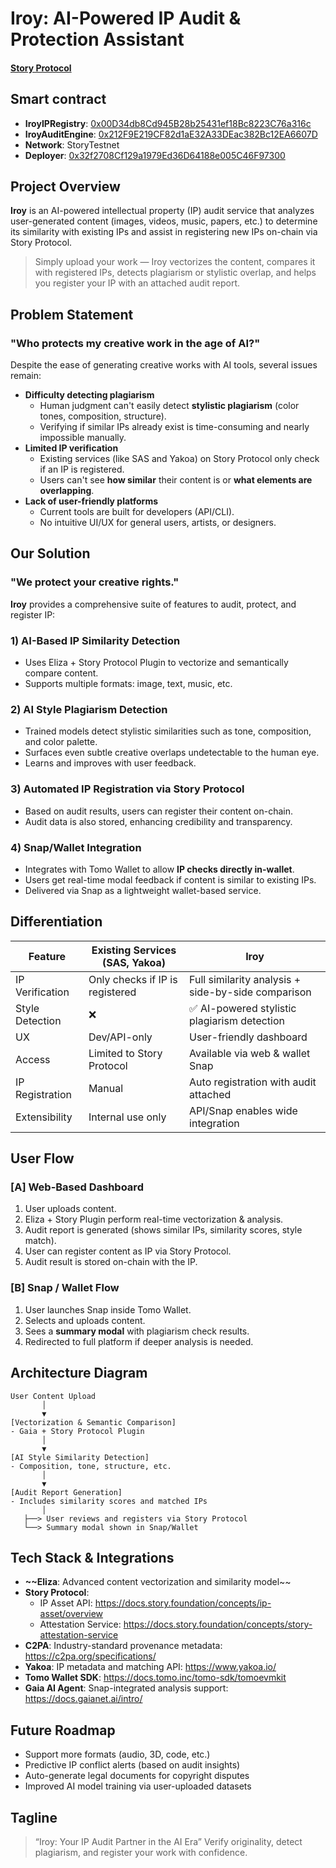 # Iroy: AI-Powered IP Audit & Protection Assistant

#### [Story Protocol](https://github.com/ysongit/Iroy/blob/main/Tech%20docs.md) 

## Smart contract
- **IroyIPRegistry**: [0x00D34db8Cd945B28b25431ef18Bc8223C76a316c](https://aeneid.storyscan.io/address/0x00D34db8Cd945B28b25431ef18Bc8223C76a316c)
- **IroyAuditEngine**: [0x212F9E219CF82d1aE32A33DEac382Bc12EA6607D](https://aeneid.storyscan.io/address/0x212F9E219CF82d1aE32A33DEac382Bc12EA6607D)
- **Network**: StoryTestnet
- **Deployer**: [0x32f2708Cf129a1979Ed36D64188e005C46F97300](https://aeneid.storyscan.io/address/0x32f2708Cf129a1979Ed36D64188e005C46F97300?tab=index)

## Project Overview

**Iroy** is an AI-powered intellectual property (IP) audit service that analyzes user-generated content (images, videos, music, papers, etc.) to determine its similarity with existing IPs and assist in registering new IPs on-chain via Story Protocol.

> Simply upload your work — Iroy vectorizes the content, compares it with registered IPs, detects plagiarism or stylistic overlap, and helps you register your IP with an attached audit report.

## Problem Statement

### "Who protects my creative work in the age of AI?"

Despite the ease of generating creative works with AI tools, several issues remain:

- **Difficulty detecting plagiarism**
    - Human judgment can't easily detect **stylistic plagiarism** (color tones, composition, structure).
    - Verifying if similar IPs already exist is time-consuming and nearly impossible manually.
- **Limited IP verification**
    - Existing services (like SAS and Yakoa) on Story Protocol only check if an IP is registered.
    - Users can't see **how similar** their content is or **what elements are overlapping**.
- **Lack of user-friendly platforms**
    - Current tools are built for developers (API/CLI).
    - No intuitive UI/UX for general users, artists, or designers.

## Our Solution

### "We protect your creative rights."

**Iroy** provides a comprehensive suite of features to audit, protect, and register IP:

### 1) **AI-Based IP Similarity Detection**

- Uses Eliza + Story Protocol Plugin to vectorize and semantically compare content.
- Supports multiple formats: image, text, music, etc.

### 2) **AI Style Plagiarism Detection**

- Trained models detect stylistic similarities such as tone, composition, and color palette.
- Surfaces even subtle creative overlaps undetectable to the human eye.
- Learns and improves with user feedback.

### 3) **Automated IP Registration via Story Protocol**

- Based on audit results, users can register their content on-chain.
- Audit data is also stored, enhancing credibility and transparency.

### 4) **Snap/Wallet Integration**

- Integrates with Tomo Wallet to allow **IP checks directly in-wallet**.
- Users get real-time modal feedback if content is similar to existing IPs.
- Delivered via Snap as a lightweight wallet-based service.

## Differentiation

| Feature | Existing Services (SAS, Yakoa) | **Iroy** |
| --- | --- | --- |
| IP Verification | Only checks if IP is registered | Full similarity analysis + side-by-side comparison |
| Style Detection | ❌ | ✅ AI-powered stylistic plagiarism detection |
| UX | Dev/API-only | User-friendly dashboard |
| Access | Limited to Story Protocol | Available via web & wallet Snap |
| IP Registration | Manual | Auto registration with audit attached |
| Extensibility | Internal use only | API/Snap enables wide integration |

## User Flow

### [A] Web-Based Dashboard
1. User uploads content.
2. Eliza + Story Plugin perform real-time vectorization & analysis.
3. Audit report is generated (shows similar IPs, similarity scores, style match).
4. User can register content as IP via Story Protocol.
5. Audit result is stored on-chain with the IP.

### [B] Snap / Wallet Flow
1. User launches Snap inside Tomo Wallet.
2. Selects and uploads content.
3. Sees a **summary modal** with plagiarism check results.
4. Redirected to full platform if deeper analysis is needed.

## Architecture Diagram

```
User Content Upload
       │
       ▼
[Vectorization & Semantic Comparison]
- Gaia + Story Protocol Plugin
       │
       ▼
[AI Style Similarity Detection]
- Composition, tone, structure, etc.
       │
       ▼
[Audit Report Generation]
- Includes similarity scores and matched IPs
       │
   ├──> User reviews and registers via Story Protocol
   └──> Summary modal shown in Snap/Wallet

```

## Tech Stack & Integrations
- **~~Eliza**: Advanced content vectorization and similarity model~~
- **Story Protocol**:
    - IP Asset API: https://docs.story.foundation/concepts/ip-asset/overview
    - Attestation Service: https://docs.story.foundation/concepts/story-attestation-service
- **C2PA**: Industry-standard provenance metadata: https://c2pa.org/specifications/
- **Yakoa**: IP metadata and matching API: https://www.yakoa.io/
- **Tomo Wallet SDK**: https://docs.tomo.inc/tomo-sdk/tomoevmkit
- **Gaia AI Agent**: Snap-integrated analysis support: https://docs.gaianet.ai/intro/

## Future Roadmap
- Support more formats (audio, 3D, code, etc.)
- Predictive IP conflict alerts (based on audit insights)
- Auto-generate legal documents for copyright disputes
- Improved AI model training via user-uploaded datasets

## Tagline

> “Iroy: Your IP Audit Partner in the AI Era”
> Verify originality, detect plagiarism, and register your work with confidence.
